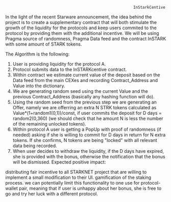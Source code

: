 
                                                            InStarkCentive

In the light of the recent Starware announcement, the idea behind the project is to create a supplementary contract that will both stimulate the growth of the liquidity for the protocols and keep users commited to the protocol by providing them with the additional incentive. We will be using Pragma source of randomness, Pragma Data feed and the contract InSTARK with some amount of STARK tokens.

The Algorithm is the following:

1. User is providing liquidity for the protocol A.
2. Protocol submits data to the InSTARKcentive contract.
3. Within contract we estimate current value of the deposit based on the Data feed from the main CEXes and recording Contract_Address and Value into the dictionary.
4. We are generating random seed using the current Value and the previous Contract_Address (basically any hashing function will do).
5. Using the random seed from the previous step we are generating an Offer, namely we are offerring an extra N STRK tokens calculated as Value*(1+random1(0,1))/const, if user commits the deposit for D days = random2(0,360) (we should check that he amount N is less the number of the remaining unlocked tokens).
 6. Within protocol A user is getting a PopUp with proof of randomness (if needed) asking if she is willing to commit for D days in return for N extra tokens. If she confirms,  N  tokens are being "locked" with all relevant data being recorded.
7. When user decides to withdraw the liquidity, if the D days have expired, she is provided with the bonus, otherwise the notification that the bonus will be dismissed.
Expected positive impact:

distributing fair incentive to all STARKNET project that are willing to implement a small modification to their UI.
gamification of the staking process. 
we can potentially limit this functionality to one use for protocol-wallet pair, meaning that if user is unhappy about her bonus, she is free to go and try her luck with a different protocol. 
